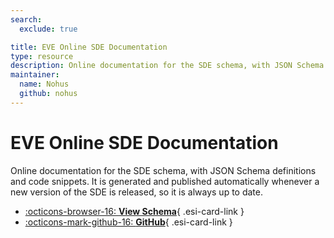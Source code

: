 ```yaml
---
search:
  exclude: true

title: EVE Online SDE Documentation
type: resource
description: Online documentation for the SDE schema, with JSON Schema definitions and code snippets
maintainer:
  name: Nohus
  github: nohus
---
```


# EVE Online SDE Documentation

Online documentation for the SDE schema, with JSON Schema definitions and code snippets.
It is generated and published automatically whenever a new version of the SDE is released, so it is always up to date.

<div class="grid cards" markdown>

- [:octicons-browser-16: __View Schema__](https://sde.riftforeve.online){ .esi-card-link }
- [:octicons-mark-github-16: __GitHub__](https://github.com/Nohus/sde-docs){ .esi-card-link }

</div>

